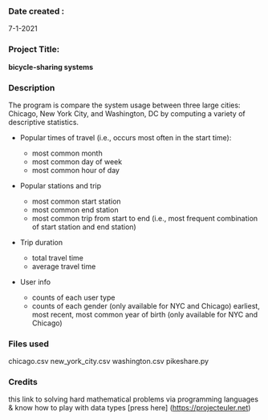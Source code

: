 ### Date created :
7-1-2021


### Project Title:
**bicycle-sharing systems**

### Description
The program is compare the system usage between three large cities: Chicago, New York City, and Washington, DC by computing a variety of descriptive statistics.

* Popular times of travel (i.e., occurs most often in the start time):
  * most common month
  * most common day of week
  * most common hour of day

* Popular stations and trip
  * most common start station
  * most common end station
  * most common trip from start to end (i.e., most frequent combination of start station and end station)

* Trip duration
  * total travel time
  * average travel time

* User info
  * counts of each user type
  * counts of each gender (only available for NYC and Chicago)
earliest, most recent, most common year of birth (only available for NYC and Chicago)

### Files used
chicago.csv
new_york_city.csv
washington.csv
pikeshare.py

### Credits
this link to solving hard mathematical problems via programming languages & know how to play with data types [press here] (https://projecteuler.net)
